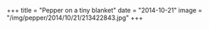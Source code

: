 +++
title = "Pepper on a tiny blanket"
date = "2014-10-21"
image = "/img/pepper/2014/10/21/213422843.jpg"
+++

